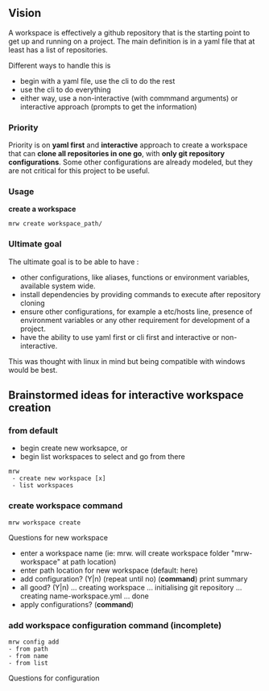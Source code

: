 ## Vision
A workspace is effectively a github repository that is the starting point to get up and running on a project.
The main definition is in a yaml file that at least has a list of repositories.

Different ways to handle this is
- begin with a yaml file, use the cli to do the rest
- use the cli to do everything
- either way, use a non-interactive (with commmand arguments) or interactive approach (prompts to get the information)
### Priority
Priority is on **yaml first** and **interactive** approach to create a workspace that can **clone all repositories in one go**, with **only git repository configurations**. Some other configurations are already modeled, but they are not critical for this project to be useful.
### Usage
**create a workspace**
```
mrw create workspace_path/
```
### Ultimate goal
The ultimate goal is to be able to have :
- other configurations, like aliases, functions or environment variables, available system wide.
- install dependencies by providing commands to execute after repository cloning
- ensure other configurations, for example a etc/hosts line, presence of environment variables or any other requirement for development of a project.
- have the ability to use yaml first or cli first and interactive or non-interactive.

This was thought with linux in mind but being compatible with windows would be best.

## Brainstormed ideas for interactive workspace creation
### from default
- begin create new worksapce, or
- begin list workspaces to select and go from there
```
mrw
 - create new workspace [x]
 - list workspaces
```
### create workspace command
```
mrw workspace create
```
Questions for new workspace
- enter a workspace name (ie: mrw. will create workspace folder "mrw-workspace" at path location)
- enter path location for new workspace (default: here)
- add configuration? (Y|n) (repeat until no) (**command**)
print summary
- all good? (Y|n)
... creating workspace 
... initialising git repository
... creating name-workspace.yml
... done
- apply configurations? (**command**)

### add workspace configuration command (incomplete)
```
mrw config add
- from path
- from name
- from list
```
Questions for configuration
